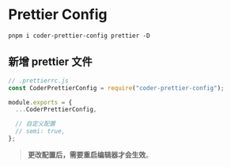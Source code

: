 # Prettier Config

```shell
pnpm i coder-prettier-config prettier -D
```

## 新增 prettier 文件

```js
// .prettierrc.js
const CoderPrettierConfig = require("coder-prettier-config");

module.exports = {
  ...CoderPrettierConfig,

  // 自定义配置
  // semi: true,
};
```

> **更改配置后，需要重启编辑器才会生效**。
